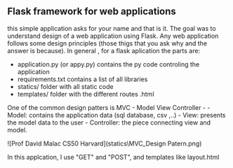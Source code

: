 ## Flask framework for web applications

this simple application asks for your name and that is it. The goal was to understand design of a web application using Flask. 
Any web application follows some design principles (those thigs that you ask why and the answer is because). In general , for a flask aplication the parts are: 
  - application.py (or appy.py) contains the py code controling the application
  - requirements.txt contains a list of all libraries
  - statics/ folder with all static code 
  - templates/ folder with the different routes .html
  
  One of the common design patters is MVC - Model View Controller - 
    - Model: contains the application data (sql database, csv ,..) 
    - View: presents the model data to the user 
    - Controller: the piece connecting view and model. 
    
   
  ![Prof David Malac CS50 Harvard](statics\MVC_Design Patern.png)
  
  In this applcation, I use "GET" and "POST", and templates like layout.html 
